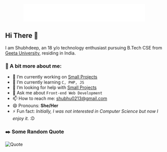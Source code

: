 <div align="center">
<img src="assets/welcome.gif">
</div>

## Hi There 👋

I am Shubhdeep, an 18 y/o technology enthusiast pursuing B.Tech CSE from [Geeta University](https://geetauniversity.edu.in), residing in India.

### 🌟 A bit more about me:

- 🔭 I’m currently working on [Small Projects](https://github.com/TheKaushikGoswami/Small-Projects)
- 🌱 I’m currently learning `C, PHP, JS`
- 🤔 I’m looking for help with [Small Projects](https://github.com/TheKaushikGoswami/Small-Projects)
- 💬 Ask me about `Front-end Web Development`
- 📫 How to reach me: shubhu0213@gmail.com
- 😄 Pronouns: **She/Her**
- ⚡ Fun fact: *Initially, I was not interested in Computer Science but now I enjoy it.* :D

### ✒️ Some Random Quote

![Quote](https://quotes-github-readme.vercel.app/api?theme=gruvbox)